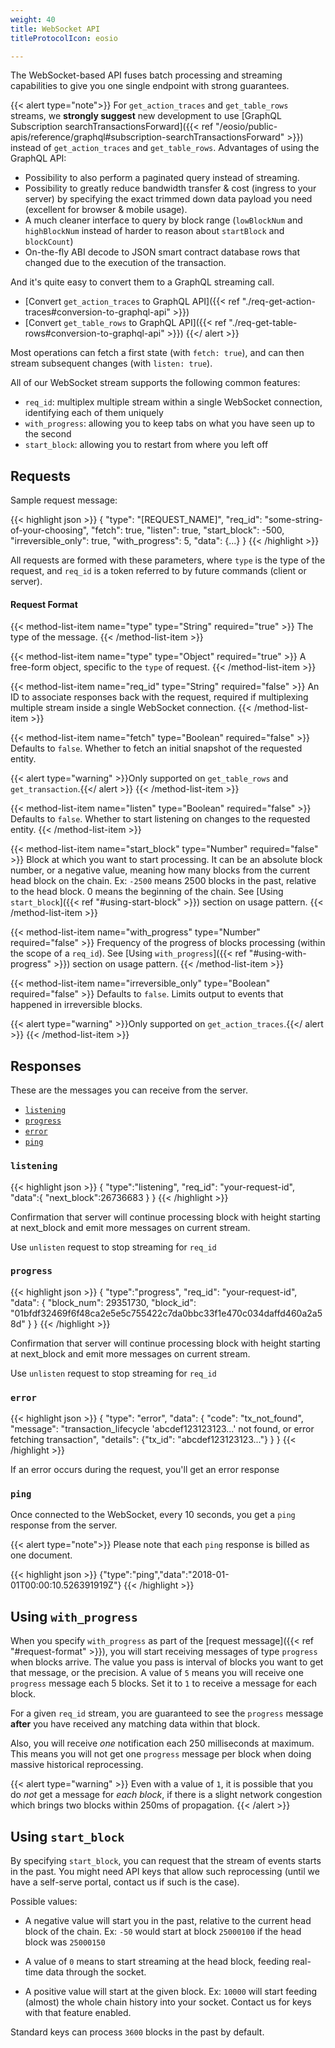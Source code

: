 ```yaml
---
weight: 40
title: WebSocket API
titleProtocolIcon: eosio

---
```


The WebSocket-based API fuses batch processing and streaming
capabilities to give you one single endpoint with strong guarantees.

{{< alert type="note">}}
For `get_action_traces` and `get_table_rows` streams, we **strongly suggest** new development
to use [GraphQL Subscription searchTransactionsForward]({{< ref "/eosio/public-apis/reference/graphql#subscription-searchTransactionsForward" >}}) instead of `get_action_traces` and `get_table_rows`. Advantages of using the GraphQL API:

- Possibility to also perform a paginated query instead of streaming.
- Possibility to greatly reduce bandwidth transfer & cost (ingress to your server) by specifying the exact trimmed down data payload you need (excellent for browser & mobile usage).
- A much cleaner interface to query by block range (`lowBlockNum` and `highBlockNum` instead of harder to reason about `startBlock` and `blockCount`)
- On-the-fly ABI decode to JSON smart contract database rows that changed due to the execution of the transaction.

And it's quite easy to convert them to a GraphQL streaming call.

- [Convert `get_action_traces` to GraphQL API]({{< ref "./req-get-action-traces#conversion-to-graphql-api" >}})
- [Convert `get_table_rows` to GraphQL API]({{< ref "./req-get-table-rows#conversion-to-graphql-api" >}})
{{</ alert >}}

Most operations can fetch a first state (with `fetch: true`), and can then
stream subsequent changes (with `listen: true`).

All of our WebSocket stream supports the following common features:

* `req_id`: multiplex multiple stream within a single WebSocket connection, identifying each of them uniquely
* `with_progress`: allowing you to keep tabs on what you have seen up to the second
* `start_block`: allowing you to restart from where you left off

## Requests

Sample request message:

{{< highlight json >}}
{
 "type": "[REQUEST_NAME]",
 "req_id": "some-string-of-your-choosing",
 "fetch": true,
 "listen": true,
 "start_block": -500,
 "irreversible_only": true,
 "with_progress": 5,
 "data": {...}
}
{{< /highlight >}}

All requests are formed with these parameters, where `type` is the
type of the request, and `req_id` is a token referred to by future
commands (client or server).

#### Request Format

{{< method-list-item name="type" type="String" required="true" >}}
  The type of the message.
{{< /method-list-item >}}

{{< method-list-item name="type" type="Object" required="true" >}}
  A free-form object, specific to the `type` of request.
{{< /method-list-item >}}

{{< method-list-item name="req_id" type="String" required="false" >}}
  An ID to associate responses back with the request, required if multiplexing multiple stream inside a single WebSocket connection.
{{< /method-list-item >}}

{{< method-list-item name="fetch" type="Boolean" required="false" >}}
  Defaults to `false`. Whether to fetch an initial snapshot of the requested entity.

  {{< alert type="warning" >}}Only supported on `get_table_rows` and `get_transaction`.{{</ alert >}}
{{< /method-list-item >}}

{{< method-list-item name="listen" type="Boolean" required="false" >}}
  Defaults to `false`. Whether to start listening on changes to the requested entity.
{{< /method-list-item >}}

{{< method-list-item name="start_block" type="Number" required="false" >}}
  Block at which you want to start processing. It can be an absolute block number, or a negative value, meaning how many blocks from the current head block on the chain. Ex: `-2500` means 2500 blocks in the past, relative to the head block. 0 means the beginning of the chain. See [Using `start_block`]({{< ref "#using-start-block" >}}) section on usage pattern.
{{< /method-list-item >}}

{{< method-list-item name="with_progress" type="Number" required="false" >}}
  Frequency of the progress of blocks processing (within the scope of a `req_id`). See [Using `with_progress`]({{< ref "#using-with-progress" >}}) section on usage pattern.
{{< /method-list-item >}}

{{< method-list-item name="irreversible_only" type="Boolean" required="false" >}}
  Defaults to `false`. Limits output to events that happened in irreversible blocks.

  {{< alert type="warning" >}}Only supported on `get_action_traces`.{{</ alert >}}
{{< /method-list-item >}}

## Responses

These are the messages you can receive from the server.

* [`listening`](#listening)
* [`progress`](#progress)
* [`error`](#error)
* [`ping`](#ping)

### `listening`

{{< highlight json >}}
{
  "type":"listening",
  "req_id": "your-request-id",
  "data":{
   "next_block":26736683
  }
}
{{< /highlight >}}

Confirmation that server will continue processing block with height starting at next_block and emit more messages on current stream.

Use `unlisten` request to stop streaming for `req_id`

### `progress`

{{< highlight json >}}
{
 "type":"progress",
 "req_id": "your-request-id",
 "data": {
    "block_num": 29351730,
    "block_id": "01bfdf32469f6f48ca2e5e5c755422c7da0bbc33f1e470c034daffd460a2a58d"
 }
}
{{< /highlight >}}

Confirmation that server will continue processing block with height starting at next_block and emit more messages on current stream.

Use `unlisten` request to stop streaming for `req_id`

### `error`

{{< highlight json >}}
{
  "type": "error",
  "data": {
   "code": "tx_not_found",
   "message": "transaction_lifecycle 'abcdef123123123...' not found, or error fetching transaction",
   "details": {"tx_id": "abcdef123123123..."}
  }
}
{{< /highlight >}}

If an error occurs during the request, you'll get an error response

### `ping`

Once connected to the WebSocket, every 10 seconds, you get a `ping` response from the server.

{{< alert type="note">}}
Please note that each `ping` response is billed as one document.

{{< highlight json >}}
{"type":"ping","data":"2018-01-01T00:00:10.526391919Z"}
{{< /highlight >}}

## Using `with_progress`

When you specify `with_progress` as part of the
[request message]({{< ref "#request-format" >}}), you will start
receiving messages of type `progress` when blocks arrive. The value
you pass is interval of blocks you want to get that message, or the
precision. A value of `5` means you will receive one `progress`
message each 5 blocks. Set it to `1` to receive a message for each
block.

For a given `req_id` stream, you are guaranteed to see the `progress`
message **after** you have received any matching data within that
block.

Also, you will receive *one* notification each 250 milliseconds at
maximum. This means you will not get one `progress` message per block
when doing massive historical reprocessing.

{{< alert type="warning" >}}
Even with a value of `1`, it is possible that you do *not* get a
message for *each block*, if there is a slight network congestion
which brings two blocks within 250ms of propagation.
{{< /alert >}}

## Using `start_block`

By specifying `start_block`, you can request that the stream of events
starts in the past. You might need API keys that allow such
reprocessing (until we have a self-serve portal, contact us if such is
the case).

Possible values:

* A negative value will start you in the past, relative to the current
  head block of the chain. Ex: `-50` would start at block `25000100`
  if the head block was `25000150`

* A value of `0` means to start streaming at the head block, feeding
  real-time data through the socket.

* A positive value will start at the given block. Ex: `10000` will
  start feeding (almost) the whole chain history into your
  socket. Contact us for keys with that feature enabled.

Standard keys can process `3600` blocks in the past by default.
